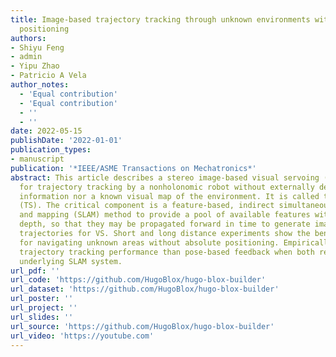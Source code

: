 ```yaml
---
title: Image-based trajectory tracking through unknown environments without absolute
  positioning
authors:
- Shiyu Feng
- admin
- Yipu Zhao
- Patricio A Vela
author_notes:
  - 'Equal contribution'
  - 'Equal contribution'
  - ''
  - ''
date: 2022-05-15
publishDate: '2022-01-01'
publication_types:
- manuscript
publication: '*IEEE/ASME Transactions on Mechatronics*'
abstract: This article describes a stereo image-based visual servoing (VS) system
  for trajectory tracking by a nonholonomic robot without externally derived pose
  information nor a known visual map of the environment. It is called trajectory servoing
  (TS). The critical component is a feature-based, indirect simultaneous localization
  and mapping (SLAM) method to provide a pool of available features with estimated
  depth, so that they may be propagated forward in time to generate image feature
  trajectories for VS. Short and long distance experiments show the benefits of TS
  for navigating unknown areas without absolute positioning. Empirically, TS has better
  trajectory tracking performance than pose-based feedback when both rely on the same
  underlying SLAM system.
url_pdf: ''
url_code: 'https://github.com/HugoBlox/hugo-blox-builder'
url_dataset: 'https://github.com/HugoBlox/hugo-blox-builder'
url_poster: ''
url_project: ''
url_slides: ''
url_source: 'https://github.com/HugoBlox/hugo-blox-builder'
url_video: 'https://youtube.com'
---
```


